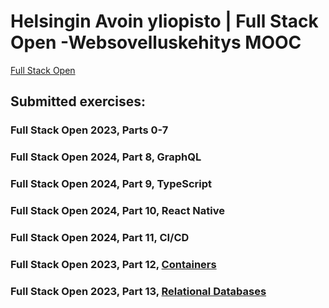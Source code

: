 # Helsingin Avoin yliopisto | Full Stack Open -Websovelluskehitys MOOC
[Full Stack Open](https://fullstackopen.com/)
## Submitted exercises:
### Full Stack Open 2023, Parts 0-7
### Full Stack Open 2024, Part 8, GraphQL
### Full Stack Open 2024, Part 9, TypeScript
### Full Stack Open 2024, Part 10, React Native
### Full Stack Open 2024, Part 11, CI/CD
### Full Stack Open 2023, Part 12, [Containers](https://github.com/jannepark/part12-containers-applications)
### Full Stack Open 2023, Part 13, [Relational Databases](https://github.com/jannepark/part13-relational-databases) 
